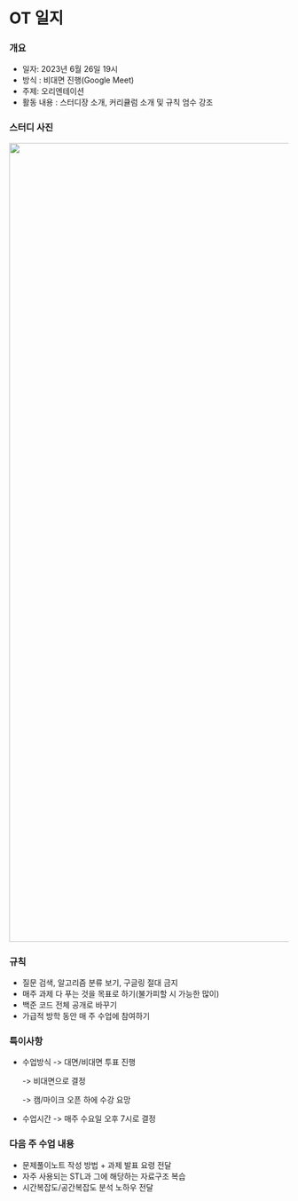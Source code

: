 # OT 일지
### 개요
- 일자: 2023년 6월 26일 19시
- 방식 : 비대면 진행(Google Meet)
- 주제: 오리엔테이션
- 활동 내용 : 스터디장 소개, 커리큘럼 소개 및 규칙 엄수 강조

### 스터디 사진
<img width="1440" src="https://github.com/LandvibeDev/SummerCoding/assets/55888678/ee17d65b-ad5d-4878-b8b3-dd7b49e55ac8">


### 규칙
- 질문 검색, 알고리즘 분류 보기, 구글링 절대 금지
- 매주 과제 다 푸는 것을 목표로 하기(불가피할 시 가능한 많이)
- 백준 코드 전체 공개로 바꾸기
- 가급적 방학 동안 매 주 수업에 참여하기

### 특이사항
- 수업방식 -> 대면/비대면 투표 진행

  -> 비대면으로 결정

  -> 캠/마이크 오픈 하에 수강 요망
- 수업시간 -> 매주 수요일 오후 7시로 결정

### 다음 주 수업 내용
- 문제풀이노트 작성 방법 + 과제 발표 요령 전달
- 자주 사용되는 STL과 그에 해당하는 자료구조 복습
- 시간복잡도/공간복잡도 분석 노하우 전달
